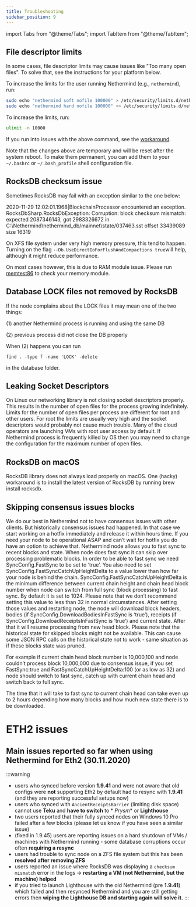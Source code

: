 ```yaml
---
title: Troubleshooting
sidebar_position: 9
---
```


import Tabs from "@theme/Tabs";
import TabItem from "@theme/TabItem";

## File descriptor limits

In some cases, file descriptor limits may cause issues like "Too many open files". To solve that, see the instructions for your platform below.

<Tabs groupId="os">
<TabItem value="linux" label="Linux">

To increase the limits for the user running Nethermind (e.g., `nethermind`), run:

```bash
sudo echo "nethermind soft nofile 100000" > /etc/security/limits.d/nethermind.conf
sudo echo "nethermind hard nofile 100000" >> /etc/security/limits.d/nethermind.conf
```

</TabItem>
<TabItem value="macos" label="macOS">

To increase the limits, run:

```bash
ulimit -n 10000
```

If you run into issues with the above command, see the [workaround](https://developer.apple.com/forums/thread/735798?answerId=762679022#762679022).

Note that the changes above are temporary and will be reset after the system reboot. To make them permanent, you can add them to your `~/.bashrc` or `~/.bash_profile` shell configuration file.

</TabItem>
</Tabs>

## RocksDB checksum issue

Sometimes RocksDB may fail with an exception similar to the one below:

2020-11-29 12:02:01.1968|BlockchainProcessor encountered an exception. RocksDbSharp.RocksDbException: Corruption: block
checksum mismatch: expected 2087346143, got 2983326672 in C:\Nethermind\nethermind\_db/mainnet\state/037463.sst offset
33439089 size 16319

On XFS file system under very high memory pressure, this tend to happen. Turning on the
flag `--Db.UseDirectIoForFlushAndCompactions true`will help, although it might reduce performance.

On most cases however, this is due to RAM module issue. Please run [memtest86](https://www.memtest86.com/) to check your
memory module.&#x20;

## Database LOCK files not removed by RocksDB

If the node complains about the LOCK files it may mean one of the two things:

(1) another Nethermind process is running and using the same DB

(2) previous process did not close the DB properly

When (2) happens you can run

`find . -type f -name 'LOCK' -delete`

in the database folder.

## Leaking Socket Descriptors

On Linux our networking library is not closing socket descriptors properly. This results in the number of open files for
the process growing indefinitely. Limits for the number of open files per process are different for root and other
users. For root the limits are usually very high and the socket descriptors would probably not cause much trouble. Many
of the cloud operators are launching VMs with root user access by default. If Nethermind process is frequently killed by
OS then you may need to change the configuration for the maximum number of open files.

## RocksDB on macOS

RocksDB library does not always load properly on macOS. One (hacky) workaround is to install the latest version of
RocksDB by running brew install rocksdb.

## Skipping consensus issues blocks

We do our best in Nethermind not to have consensus issues with other clients. But historically consensus issues had
happened. In that case we start working on a hotfix immediately and release it within hours time. If you need your node
to be operational ASAP and can’t wait for hotfix you do have an option to achieve that. Nethermind node allows you to
fast sync to recent blocks and state. When node does fast sync it can skip over processing problematic blocks. In order
to be able to fast sync we need SyncConfig.FastSync to be set to ‘true’. You also need to set
SyncConfig.FastSyncCatchUpHeightDelta to a value lower than how far your node is behind the chain.
SyncConfig.FastSyncCatchUpHeightDelta is the minimum difference between current chain height and chain head block number
when node can switch from full sync (block processing) to fast sync. By default it is set to 1024. Please note that we
don’t recommend setting this value to less than 32 in normal circumstances. After setting those values and restarting
node, the node will download block headers, bodies (if SyncConfig.DownloadBodiesInFastSync is ‘true’), receipts (if
SyncConfig.DownloadReceiptsInFastSync is ‘true’) and current state. After that it will resume processing from new head
block. Please note that the historical state for skipped blocks might not be available. This can cause some JSON RPC
calls on the historical state not to work - same situation as if these blocks state was pruned.

For example if current chain head block number is 10,000,100 and node couldn’t process block 10,000,000 due to consensus
issue, if you set FastSync:true and FastSyncCatchUpHeightDelta:100 (or as low as 32) and node should switch to fast
sync, catch up with current chain head and switch back to full sync.

The time that it will take to fast sync to current chain head can take even up to 2 hours depending how many blocks and
how much new state there is to be downloaded.

# ETH2 issues

## Main issues reported so far when using Nethermind for Eth2 (30.11.2020)

:::warning

* users who synced before version **1.9.41** and were not aware that old configs were **not** supporting Eth2 by default
  had to resync with **1.9.41** (and they are reporting successful setups now)&#x20;
* users who synced with `AncientReceiptsBarrier` (limiting disk space) cannot use **Teku** and **have to switch** to *
  *Prysm** or **Lighthouse**
* two users reported that their fully synced nodes on Windows 10 Pro failed after a few blocks (please let us know if
  you have seen a similar issue)
* (fixed in 1.9.45) users are reporting issues on a hard shutdown of VMs / machines with Nethermind running - some
  database corruptions occur often **requiring a resync**
* users had trouble to sync node on a ZFS file system but this has been **resolved after removing ZFS**
* users reported an issue where RocksDB was displaying a `checksum mismatch` error in the logs -> **restarting a VM (not
  Nethermind, but the machine) helped**
* if you tried to launch Lighthouse with the old Nethermind (pre **1.9.41**) which failed and then resynced Nethermind
  and you are still getting errors then **wiping the Lighthouse DB and starting again will solve it.**
  :::

